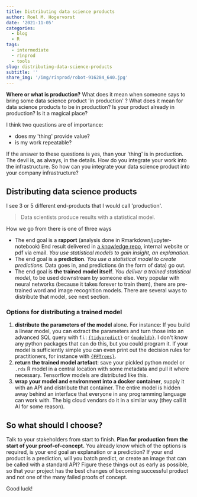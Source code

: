 ```yaml
---
title: Distributing data science products
author: Roel M. Hogervorst
date: '2021-11-05'
categories:
  - blog
  - R
tags:
  - intermediate
  - rinprod
  - tools
slug: distributing-data-science-products
subtitle: ''
share_img: '/img/rinprod/robot-916284_640.jpg'
---
```


<!-- tags choose:
beginner, intermediate or advanced
*beginner:*
*for, loops, brackets, vectors, data structures, subsetting, functions, qplot, ggplot2, dplyr, spps-to-r, haven, tidyr, tidyverse*

*intermediate:* 
*tools, building packages, testing, slides in markdown, apply, package, advanced ggplot2, environments, animation, test, workflow, reproducability, version control, git, tidyeval*

*advanced:*
*S4 classes, extensions , shiny, Object Oriented Programming, Non standard Evaluation, code performance, profiling, Rcpp, optimize-your-code*
-->
<!-- categories: R and blog. Blog is general, R means rweekly and r-bloggers -->

<!-- share img is either a complete url or build on top of the base url (https://blog.rmhogervorst.nl) so do not use the same relative image link. But make it more complete post/slug/image.png -->


<!-- content  -->

**Where or what is production?**
What does it mean when someone says to bring some data science product 'in production' ? What does it mean for data science products to be in production? Is your product already in production? Is it a magical place? 

I think two questions are of importance:

* does my 'thing' provide value?
* is my work repeatable?

If the answer to these questions is yes, than your 'thing' is in production. The devil is, as always, in the details. How do you integrate your work into the infrastructure. So how can you integrate your data science product into your company infrastructure?

## Distributing data science products
I see 3 or 5 different end-products that I would call 'production'.

> Data scientists produce results with a statistical model.

How we go from there is one of three ways

* The end goal is a **rapport** (analysis done in Rmarkdown/jupyter-notebook) End result delivered in [a knowledge repo](https://github.com/airbnb/knowledge-repo/), internal website or pdf via email. _You use statistical models to gain insight, an explanation._
* The end goal is a **prediction**. _You use a statistical model to create predictions._ Data goes in, and predictions (in the form of data) go out. 
* The end goal is **the trained model itself**. _You deliver a trained statistical model_, to be used downstream by someone else. Very popular with neural networks (because it takes forever to train them), there are pre-trained word and image recognition models. There are several ways to distribute that model, see next section.

### Options for distributing a trained model
1. **distribute the parameters of the model** alone. For instance: If you build a linear model, you can extract the parameters and turn those into an advanced SQL query with f.i.: [`{tidypredict}`](https://tidypredict.tidymodels.org/#supported-models) or [`{modeldb}`](https://modeldb.tidymodels.org/). I don't know any python packages that can do this, but you could program it. If your model is sufficiently simple you can even print out the decision rules for practitioners, for instance with [`{FFTrees}`](https://github.com/ndphillips/FFTrees). 
2. **return the trained model artefact**: save your pickled python model or `.rds` R model in a central location with some metadata and pull it where necessary. Tensorflow models are distributed like this. 
3. **wrap your model and environment into a docker container**, supply it with an API and distribute that container. The entire model is hidden away behind an interface that everyone in any programming language can work with. The big cloud vendors do it in a similar way (they call it AI for some reason). 

## So what should I choose?
Talk to your stakeholders from start to finish. **Plan for production from the start of your proof-of-concept.** You already know which of the options is required, is your end goal an explanation or a prediction? If your end product is a prediction, will you batch predict, or create an image that can be called with a standard API?
Figure these things out as early as possible, so that your project has the best changes of becoming successful product and not one of the many failed proofs of concept.

Good luck!
